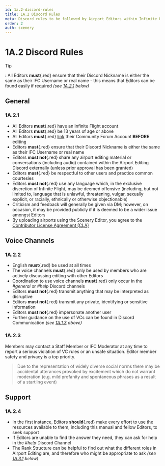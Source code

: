 ```yaml
---
id: 1a.2-discord-rules
title: 1A.2 Discord Rules
meta: Discord rules to be followed by Airport Editors within Infinite Flight.
order: 2
auth: scenery
---
```


# 1A.2  Discord Rules

 

Tip

: All Editors **must**{.red} ensure that their Discord Nickname is either the same as their IFC Username or real name - this means that Editors can be found easily if required *(see [1A.2.1](/guide/scenery-editing-manual/1a.-administration/1a.2-discord-rules#1a.2.1) below)*



## General

### 1A.2.1

- All Editors **must**{.red} have an Infinite Flight account
- All Editors **must**{.red} be 13 years of age or above
- All Editors **must**{.red} [link](/guide/getting-started-guide/home-user-interface/user-profile#linking-community-forum-account) their Community Forum Account **BEFORE** editing
- Editors **must**{.red} ensure that their Discord Nickname is either the same as their IFC Username or real name
- Editors **must not**{.red} share any airport editing material or conversations (including audio) contained within the Airport Editing Discord externally (unless prior approval has been granted)
- Editors **must**{.red} be respectful to other users and practice common courtesies
- Editors **must not**{.red} use any language which, in the exclusive discretion of Infinite Flight, may be deemed offensive (including, but not limited to, language that is unlawful, threatening, vulgar, sexually explicit, or racially, ethnically or otherwise objectionable)
- Criticism and feedback will generally be given via DM; however, on occasion, it may be provided publicly if it is deemed to be a wider issue amongst Editors
- By uploading airports using the Scenery Editor, you agree to the [Contributor License Agreement (CLA)](https://github.com/infiniteflight/infiniteflight-localization/blob/main/CONTRIBUTING.md)



## Voice Channels

### 1A.2.2

- English **must**{.red} be used at all times
- The voice channels **must**{.red} only be used by members who are actively discussing editing with other Editors
- Coordination to use voice channels **must**{.red} only occur in the *#general* or *#help* Discord channels
- Editors **must not**{.red} transmit anything that may be interpreted as disruptive
- Editors **must not**{.red} transmit any private, identifying or sensitive information
- Editors **must not**{.red} impersonate another user
- Further guidance on the use of VCs can be found in Discord Communication *(see [1A.1.3](/guide/scenery-editing-manual/1a.-administration/1a.1-discord-communication#1a.1.3) above)*



### 1A.2.3

Members may contact a Staff Member or IFC Moderator at any time to report a serious violation of VC rules or an unsafe situation. Editor member safety and privacy is a top priority.

> Due to the representation of widely diverse social norms there may be accidental utterances provoked by excitement which do not warrant moderation (e.g. mild profanity and spontaneous phrases as a result of a startling event)



## Support

### 1A.2.4

- In the first instance, Editors **should**{.red} make every effort to use the resources available to them, including this manual and fellow Editors, to seek support
- If Editors are unable to find the answer they need, they can ask for help in the *#help* Discord Channel
- The Rank Structure can be helpful to find out what the different roles in Airport Editing are, and therefore who might be appropriate to ask *(see [1A.3.1](/guide/scenery-editing-manual/1a.-administration/1a.3-rank-structure#1a.3.1) below)*